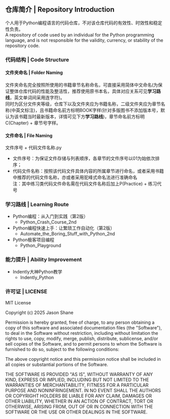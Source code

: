 ## 仓库简介 | Repository Introduction

个人用于Python编程语言的代码仓库，不对该仓库代码的有效性、时效性和稳定性负责。  
A repository of code used by an individual for the Python programming language, and is not responsible for the validity, currency, or stability of the repository code.

### 代码结构 | Code Structure

#### 文件夹命名 | Folder Naming

文件夹命名完全按照所使用的书籍章节名称命名，可直接采用简体中文命名(为保证整体仓库代码的性能及整洁性，推荐使用原书本名，具体对应关系可见**学习路线**，英文单词间采用连字符)。  
同时为区分文件夹等级，仓库下以及文件夹应为书籍名称，二级文件夹应为章节名称(中英文标注)，且书籍命名前方标明BOOK字样(针对多版图书不添加版本号，默认为该书籍当时最新版本，详情可见下方**学习路线**)，章节命名前方标明C(Chapter) + 章节号字样。  

#### 文件命名 | File Naming

文件序号 + 代码文件名称.py
- 文件序号：为保证文件存储与列表顺序，各章节的文件序号以01为始依次排序；
- 代码文件名称：按照该代码文件具体内容的所属章节进行命名，或者采用书籍中推荐的代码文件名称，亦或者采用驼峰式命名法进行准确命名  
注：其中练习类代码文件命名需在代码文件名称后加上P(Practice) + 练习代号

### 学习路线 | Learning Route

- Python编程：从入门到实践（第2版）  
  - Python_Crash_Course_2nd
- Python编程快速上手：让繁琐工作自动化（第2版）  
  - Automate_the_Boring_Stuff_with_Python_2nd
- Python极客项目编程  
  - Python_Playground

### 能力提升 | Ability Improvement

- Indently大神Python教学
  - Indently_Python

### 许可证 | LICENSE

MIT License

Copyright (c) 2025 Jason Shane

Permission is hereby granted, free of charge, to any person obtaining a copy
of this software and associated documentation files (the "Software"), to deal
in the Software without restriction, including without limitation the rights
to use, copy, modify, merge, publish, distribute, sublicense, and/or sell
copies of the Software, and to permit persons to whom the Software is
furnished to do so, subject to the following conditions:

The above copyright notice and this permission notice shall be included in all
copies or substantial portions of the Software.

THE SOFTWARE IS PROVIDED "AS IS", WITHOUT WARRANTY OF ANY KIND, EXPRESS OR
IMPLIED, INCLUDING BUT NOT LIMITED TO THE WARRANTIES OF MERCHANTABILITY,
FITNESS FOR A PARTICULAR PURPOSE AND NONINFRINGEMENT. IN NO EVENT SHALL THE
AUTHORS OR COPYRIGHT HOLDERS BE LIABLE FOR ANY CLAIM, DAMAGES OR OTHER
LIABILITY, WHETHER IN AN ACTION OF CONTRACT, TORT OR OTHERWISE, ARISING FROM,
OUT OF OR IN CONNECTION WITH THE SOFTWARE OR THE USE OR OTHER DEALINGS IN THE
SOFTWARE.
